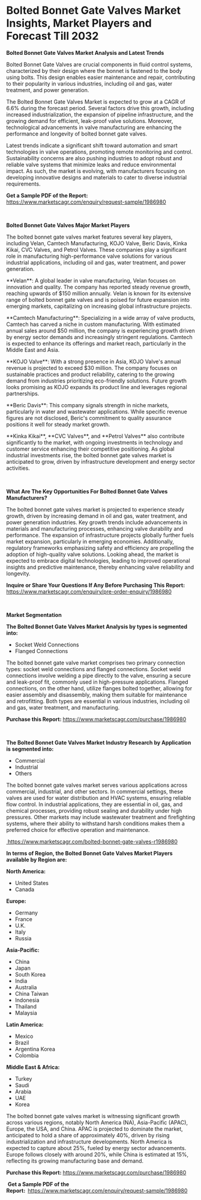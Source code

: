 <p><h1>Bolted Bonnet Gate Valves Market Insights, Market Players and Forecast Till 2032</h1></p><p><strong>Bolted Bonnet Gate Valves Market Analysis and Latest Trends</strong></p>
<p><p>Bolted Bonnet Gate Valves are crucial components in fluid control systems, characterized by their design where the bonnet is fastened to the body using bolts. This design enables easier maintenance and repair, contributing to their popularity in various industries, including oil and gas, water treatment, and power generation.</p><p>The Bolted Bonnet Gate Valves Market is expected to grow at a CAGR of 6.6% during the forecast period. Several factors drive this growth, including increased industrialization, the expansion of pipeline infrastructure, and the growing demand for efficient, leak-proof valve solutions. Moreover, technological advancements in valve manufacturing are enhancing the performance and longevity of bolted bonnet gate valves.</p><p>Latest trends indicate a significant shift toward automation and smart technologies in valve operations, promoting remote monitoring and control. Sustainability concerns are also pushing industries to adopt robust and reliable valve systems that minimize leaks and reduce environmental impact. As such, the market is evolving, with manufacturers focusing on developing innovative designs and materials to cater to diverse industrial requirements.</p></p>
<p><strong>Get a Sample PDF of the Report:&nbsp;</strong> <a href="https://www.marketscagr.com/enquiry/request-sample/1986980?utm_campaign=3552&utm_medium=2&utm_source=Github&utm_content=ia&utm_term=12042025&utm_id=bolted-bonnet-gate-valves">https://www.marketscagr.com/enquiry/request-sample/1986980</a></p>
<p>&nbsp;</p>
<p><strong>Bolted Bonnet Gate Valves Major Market Players</strong></p>
<p><p>The bolted bonnet gate valves market features several key players, including Velan, Camtech Manufacturing, KOJO Valve, Beric Davis, Kinka Kikai, CVC Valves, and Petrol Valves. These companies play a significant role in manufacturing high-performance valve solutions for various industrial applications, including oil and gas, water treatment, and power generation.</p><p>**Velan**: A global leader in valve manufacturing, Velan focuses on innovation and quality. The company has reported steady revenue growth, reaching upwards of $150 million annually. Velan is known for its extensive range of bolted bonnet gate valves and is poised for future expansion into emerging markets, capitalizing on increasing global infrastructure projects.</p><p>**Camtech Manufacturing**: Specializing in a wide array of valve products, Camtech has carved a niche in custom manufacturing. With estimated annual sales around $50 million, the company is experiencing growth driven by energy sector demands and increasingly stringent regulations. Camtech is expected to enhance its offerings and market reach, particularly in the Middle East and Asia.</p><p>**KOJO Valve**: With a strong presence in Asia, KOJO Valve's annual revenue is projected to exceed $30 million. The company focuses on sustainable practices and product reliability, catering to the growing demand from industries prioritizing eco-friendly solutions. Future growth looks promising as KOJO expands its product line and leverages regional partnerships.</p><p>**Beric Davis**: This company signals strength in niche markets, particularly in water and wastewater applications. While specific revenue figures are not disclosed, Beric's commitment to quality assurance positions it well for steady market growth.</p><p>**Kinka Kikai**, **CVC Valves**, and **Petrol Valves** also contribute significantly to the market, with ongoing investments in technology and customer service enhancing their competitive positioning. As global industrial investments rise, the bolted bonnet gate valves market is anticipated to grow, driven by infrastructure development and energy sector activities.</p></p>
<p>&nbsp;</p>
<p><strong>What Are The Key Opportunities For Bolted Bonnet Gate Valves Manufacturers?</strong></p>
<p><p>The bolted bonnet gate valves market is projected to experience steady growth, driven by increasing demand in oil and gas, water treatment, and power generation industries. Key growth trends include advancements in materials and manufacturing processes, enhancing valve durability and performance. The expansion of infrastructure projects globally further fuels market expansion, particularly in emerging economies. Additionally, regulatory frameworks emphasizing safety and efficiency are propelling the adoption of high-quality valve solutions. Looking ahead, the market is expected to embrace digital technologies, leading to improved operational insights and predictive maintenance, thereby enhancing valve reliability and longevity.</p></p>
<p><strong>Inquire or Share Your Questions If Any Before Purchasing This Report:</strong> <a href="https://www.marketscagr.com/enquiry/pre-order-enquiry/1986980?utm_campaign=3552&utm_medium=2&utm_source=Github&utm_content=ia&utm_term=12042025&utm_id=bolted-bonnet-gate-valves">https://www.marketscagr.com/enquiry/pre-order-enquiry/1986980</a></p>
<p>&nbsp;</p>
<p><strong>Market Segmentation</strong></p>
<p><strong>The Bolted Bonnet Gate Valves Market Analysis by types is segmented into:</strong></p>
<p><ul><li>Socket Weld Connections</li><li>Flanged Connections</li></ul></p>
<p><p>The bolted bonnet gate valve market comprises two primary connection types: socket weld connections and flanged connections. Socket weld connections involve welding a pipe directly to the valve, ensuring a secure and leak-proof fit, commonly used in high-pressure applications. Flanged connections, on the other hand, utilize flanges bolted together, allowing for easier assembly and disassembly, making them suitable for maintenance and retrofitting. Both types are essential in various industries, including oil and gas, water treatment, and manufacturing.</p></p>
<p><strong>Purchase this Report:&nbsp;</strong><a href="https://www.marketscagr.com/purchase/1986980?utm_campaign=3552&utm_medium=2&utm_source=Github&utm_content=ia&utm_term=12042025&utm_id=bolted-bonnet-gate-valves">https://www.marketscagr.com/purchase/1986980</a></p>
<p>&nbsp;</p>
<p><strong>The Bolted Bonnet Gate Valves Market Industry Research by Application is segmented into:</strong></p>
<p><ul><li>Commercial</li><li>Industrial</li><li>Others</li></ul></p>
<p><p>The bolted bonnet gate valves market serves various applications across commercial, industrial, and other sectors. In commercial settings, these valves are used for water distribution and HVAC systems, ensuring reliable flow control. In industrial applications, they are essential in oil, gas, and chemical processes, providing robust sealing and durability under high pressures. Other markets may include wastewater treatment and firefighting systems, where their ability to withstand harsh conditions makes them a preferred choice for effective operation and maintenance.</p></p>
<p><a href="https://www.marketscagr.com/bolted-bonnet-gate-valves-r1986980?utm_campaign=3552&utm_medium=2&utm_source=Github&utm_content=ia&utm_term=12042025&utm_id=bolted-bonnet-gate-valves">&nbsp;https://www.marketscagr.com/bolted-bonnet-gate-valves-r1986980</a></p>
<p><strong>In terms of Region, the Bolted Bonnet Gate Valves Market Players available by Region are:</strong></p>
<p>
    <p> <strong> North America: </strong>
        <ul>
            <li>United States</li>
            <li>Canada</li>
        </ul>
        </p> 
    <p> <strong> Europe: </strong>
        <ul>
            <li>Germany</li>
            <li>France</li>
            <li>U.K.</li>
            <li>Italy</li>
            <li>Russia</li>
        </ul>
        </p> 
    <p> <strong> Asia-Pacific: </strong>
        <ul>
            <li>China</li>
            <li>Japan</li>
            <li>South Korea</li>
            <li>India</li>
            <li>Australia</li>
            <li>China Taiwan</li>
            <li>Indonesia</li>
            <li>Thailand</li>
            <li>Malaysia</li>
        </ul>
        </p> 
    <p> <strong> Latin America: </strong>
        <ul>
            <li>Mexico</li>
            <li>Brazil</li>
            <li>Argentina Korea</li>
            <li>Colombia</li>
        </ul>
        </p> 
    <p> <strong> Middle East & Africa: </strong>
        <ul>
            <li>Turkey</li>
            <li>Saudi</li>
            <li>Arabia</li>
            <li>UAE</li>
            <li>Korea</li>
        </ul>
    </p>
    </p>
<p><p>The bolted bonnet gate valves market is witnessing significant growth across various regions, notably North America (NA), Asia-Pacific (APAC), Europe, the USA, and China. APAC is projected to dominate the market, anticipated to hold a share of approximately 40%, driven by rising industrialization and infrastructure developments. North America is expected to capture about 25%, fueled by energy sector advancements. Europe follows closely with around 20%, while China is estimated at 15%, reflecting its growing manufacturing base and demand.</p></p>
<p><strong>Purchase this Report: </strong><a href="https://www.marketscagr.com/purchase/1986980?utm_campaign=3552&utm_medium=2&utm_source=Github&utm_content=ia&utm_term=12042025&utm_id=bolted-bonnet-gate-valves">https://www.marketscagr.com/purchase/1986980</a></p>
<p>&nbsp;<strong>Get a Sample PDF of the Report:&nbsp;&nbsp;</strong><a href="https://www.marketscagr.com/enquiry/request-sample/1986980?utm_campaign=3552&utm_medium=2&utm_source=Github&utm_content=ia&utm_term=12042025&utm_id=bolted-bonnet-gate-valves">https://www.marketscagr.com/enquiry/request-sample/1986980</a></p>
<p><strong></strong></p>
<p><p></p><p></p><p></p></p>